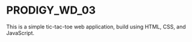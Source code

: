 # PRODIGY_WD_03
This is a simple tic-tac-toe web application, build using HTML, CSS, and JavaScript.
